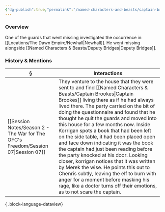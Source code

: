 ```yaml
---
{"dg-publish":true,"permalink":"/named-characters-and-beasts/captain-brookes/","tags":["NPC"],"updated":"2025-08-11T11:53:31.961+01:00"}
---
```



### Overview
One of the guards that went missing investigated the occurrence in [[Locations/The Dawn Empire/Newhall\|Newhall]]. He went missing alongside [[Named Characters & Beasts/Deputy Bridges\|Deputy Bridges]].

### History & Mentions
| §                                                                                    | Interactions                                                                                                                                                                                                                                                                                                                                                                                                                                                                                                                                                                                                                                                                                                                                              |
| ------------------------------------------------------------------------------------ | --------------------------------------------------------------------------------------------------------------------------------------------------------------------------------------------------------------------------------------------------------------------------------------------------------------------------------------------------------------------------------------------------------------------------------------------------------------------------------------------------------------------------------------------------------------------------------------------------------------------------------------------------------------------------------------------------------------------------------------------------------- |
| [[Session Notes/Season 2 - The War for The OFC's Freedom/Session 07\|Session 07]] | They venture to the house that they were sent to and find [[Named Characters & Beasts/Captain Brookes\|Captain Brookes]] living there as if he had always lived there. The party carried on the bit of doing the questionnaire and found that he thought he quit the guards and moved into this house for a few months now. Inside Korrigan spots a book that had been left on the side table, it had been placed open and face down indicating it was the book the captain had just been reading before the party knocked at his door. Looking closer, korrigan notices that it was written by Merek the wise. He points this out to Chenris subtly, leaving the elf to burn with anger for a moment before masking his rage, like a doctor turns off their emotions,  as to not scare the captain. |

{ .block-language-dataview}